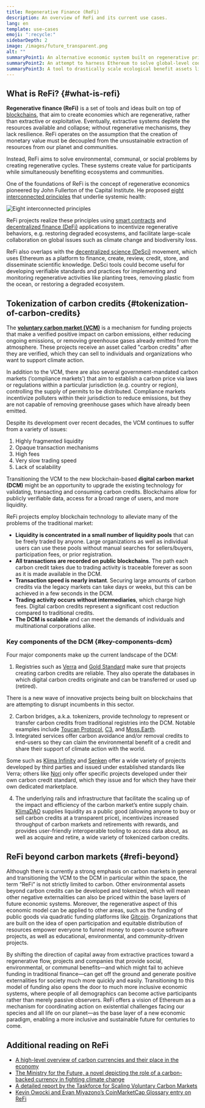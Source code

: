 ```yaml
---
title: Regenerative Finance (ReFi)
description: An overview of ReFi and its current use cases.
lang: en
template: use-cases
emoji: ":recycle:"
sidebarDepth: 2
image: /images/future_transparent.png
alt: ""
summaryPoint1: An alternative economic system built on regenerative principles
summaryPoint2: An attempt to harness Ethereum to solve global-level coordination crises such as climate change
summaryPoint3: A tool to drastically scale ecological benefit assets like verified carbon credits
---
```


## What is ReFi? {#what-is-refi}

**Regenerative finance (ReFi)** is a set of tools and ideas built on top of [blockchains](/glossary/#blockchain), that aim to create economies which are regenerative, rather than extractive or exploitative. Eventually, extractive systems deplete the resources available and collapse; without regenerative mechanisms, they lack resilience. ReFi operates on the assumption that the creation of monetary value must be decoupled from the unsustainable extraction of resources from our planet and communities.

Instead, ReFi aims to solve environmental, communal, or social problems by creating regenerative cycles. These systems create value for participants while simultaneously benefiting ecosystems and communities.

One of the foundations of ReFi is the concept of regenerative economics pioneered by John Fullerton of the Capital Institute. He proposed [eight interconnected principles](https://capitalinstitute.org/8-principles-regenerative-economy/) that underlie systemic health:

![Eight interconnected principles](refi-regenerative-economy-diagram.png)

ReFi projects realize these principles using [smart contracts](/glossary/#smart-contract) and [decentralized finance (DeFi)](/glossary/#defi) applications to incentivize regenerative behaviors, e.g. restoring degraded ecosystems, and facilitate large-scale collaboration on global issues such as climate change and biodiversity loss.

ReFi also overlaps with the [decentralized science (DeSci)](/desci/) movement, which uses Ethereum as a platform to finance, create, review, credit, store, and disseminate scientific knowledge. DeSci tools could become useful for developing verifiable standards and practices for implementing and monitoring regenerative activities like planting trees, removing plastic from the ocean, or restoring a degraded ecosystem.

<YouTube id="La52dDzBt2k" />

## Tokenization of carbon credits {#tokenization-of-carbon-credits}

The **[voluntary carbon market (VCM)](https://climatefocus.com/so-what-voluntary-carbon-market-exactly/)** is a mechanism for funding projects that make a verified positive impact on carbon emissions, either reducing ongoing emissions, or removing greenhouse gases already emitted from the atmosphere. These projects receive an asset called "carbon credits" after they are verified, which they can sell to individuals and organizations who want to support climate action.

In addition to the VCM, there are also several government-mandated carbon markets (‘compliance markets’) that aim to establish a carbon price via laws or regulations within a particular jurisdiction (e.g. country or region), controlling the supply of permits to be distributed. Compliance markets incentivize polluters within their jurisdiction to reduce emissions, but they are not capable of removing greenhouse gases which have already been emitted.

Despite its development over recent decades, the VCM continues to suffer from a variety of issues:

1. Highly fragmented liquidity
2. Opaque transaction mechanisms
3. High fees
4. Very slow trading speed
5. Lack of scalability

Transitioning the VCM to the new blockchain-based **digital carbon market (DCM)** might be an opportunity to upgrade the existing technology for validating, transacting and consuming carbon credits. Blockchains allow for publicly verifiable data, access for a broad range of users, and more liquidity.

ReFi projects employ blockchain technology to alleviate many of the problems of the traditional market:

- **Liquidity is concentrated in a small number of liquidity pools** that can be freely traded by anyone. Large organizations as well as individual users can use these pools without manual searches for sellers/buyers, participation fees, or prior registration.
- **All transactions are recorded on public blockchains**. The path each carbon credit takes due to trading activity is traceable forever as soon as it is made available in the DCM.
- **Transaction speed is nearly instant**. Securing large amounts of carbon credits via the legacy markets can take days or weeks, but this can be achieved in a few seconds in the DCM.
- **Trading activity occurs without intermediaries**, which charge high fees. Digital carbon credits represent a significant cost reduction compared to traditional credits.
- **The DCM is scalable** and can meet the demands of individuals and multinational corporations alike.

### Key components of the DCM {#key-components-dcm}

Four major components make up the current landscape of the DCM:

1. Registries such as [Verra](https://verra.org/project/vcs-program/registry-system/) and [Gold Standard](https://www.goldstandard.org/) make sure that projects creating carbon credits are reliable. They also operate the databases in which digital carbon credits originate and can be transferred or used up (retired).

There is a new wave of innovative projects being built on blockchains that are attempting to disrupt incumbents in this sector.

2. Carbon bridges, a.k.a. tokenizers, provide technology to represent or transfer carbon credits from traditional registries into the DCM. Notable examples include [Toucan Protocol](https://toucan.earth/), [C3](https://c3.app/), and [Moss.Earth](https://moss.earth/).
3. Integrated services offer carbon avoidance and/or removal credits to end-users so they can claim the environmental benefit of a credit and share their support of climate action with the world.

Some such as [Klima Infinity](https://www.klimadao.finance/infinity) and [Senken](https://senken.io/) offer a wide variety of projects developed by third parties and issued under established standards like Verra; others like [Nori](https://nori.com/) only offer specific projects developed under their own carbon credit standard, which they issue and for which they have their own dedicated marketplace.

4. The underlying rails and infrastructure that facilitate the scaling up of the impact and efficiency of the carbon market’s entire supply chain. [KlimaDAO](http://klimadao.finance/) supplies liquidity as a public good (allowing anyone to buy or sell carbon credits at a transparent price), incentivizes increased throughput of carbon markets and retirements with rewards, and provides user-friendly interoperable tooling to access data about, as well as acquire and retire, a wide variety of tokenized carbon credits.

## ReFi beyond carbon markets {#refi-beyond}

Although there is currently a strong emphasis on carbon markets in general and transitioning the VCM to the DCM in particular within the space, the term “ReFi” is not strictly limited to carbon. Other environmental assets beyond carbon credits can be developed and tokenized, which will mean other negative externalities can also be priced within the base layers of future economic systems. Moreover, the regenerative aspect of this economic model can be applied to other areas, such as the funding of public goods via quadratic funding platforms like [Gitcoin](https://gitcoin.co/). Organizations that are built on the idea of open participation and equitable distribution of resources empower everyone to funnel money to open-source software projects, as well as educational, environmental, and community-driven projects.

By shifting the direction of capital away from extractive practices toward a regenerative flow, projects and companies that provide social, environmental, or communal benefits—and which might fail to achieve funding in traditional finance—can get off the ground and generate positive externalities for society much more quickly and easily. Transitioning to this model of funding also opens the door to much more inclusive economic systems, where people of all demographics can become active participants rather than merely passive observers. ReFi offers a vision of Ethereum as a mechanism for coordinating action on existential challenges facing our species and all life on our planet—as the base layer of a new economic paradigm, enabling a more inclusive and sustainable future for centuries to come.

## Additional reading on ReFi

- [A high-level overview of carbon currencies and their place in the economy](https://www.klimadao.finance/resources/the-vision-of-a-carbon-currency)
- [The Ministry for the Future, a novel depicting the role of a carbon-backed currency in fighting climate change](https://en.wikipedia.org/wiki/The_Ministry_for_the_Future)
- [A detailed report by the Taskforce for Scaling Voluntary Carbon Markets](https://www.iif.com/Portals/1/Files/TSVCM_Report.pdf)
- [Kevin Owocki and Evan Miyazono’s CoinMarketCap Glossary entry on ReFi](https://coinmarketcap.com/academy/glossary/regenerative-finance-refi)
